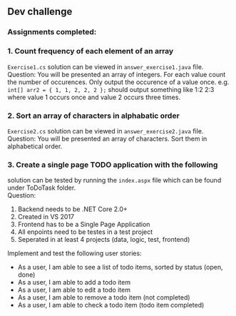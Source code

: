 Dev challenge
---
### Assignments completed:

### 1. Count frequency of each element of an array
`Exercise1.cs`
solution can be viewed in `answer_exercise1.java` file.<br />
Question: You will be presented an array of integers. For each value count the number of occurences. Only output the occurence of a value once.  e.g. `int[] arr2 = { 1, 1, 2, 2, 2 };` should output something like 1:2 2:3 where value 1 occurs once and value 2 occurs three times.

### 2. Sort an array of characters in alphabatic order
`Exercise2.cs`
solution can be viewed in `answer_exercise2.java` file.<br />
Question: You will be presented an array of characters. Sort them in alphabetical order.

### 3. Create a single page TODO application with the following
solution can be tested by running the `index.aspx` file which can be found under ToDoTask folder.<br />
Question:
1. Backend needs to be .NET Core 2.0+
2. Created in VS 2017
3. Frontend has to be a Single Page Application
4. All enpoints need to be testes in a test project
5. Seperated in at least 4 projects (data, logic, test, frontend)

Implement and test the following user stories:
- As a user, I am able to see a list of todo items, sorted by status (open, done)
- As a user, I am able to add a todo item
- As a user, I am able to edit a todo item
- As a user, I am able to remove a todo item (not completed)
- As a user, I am able to check a todo item (todo item completed)
